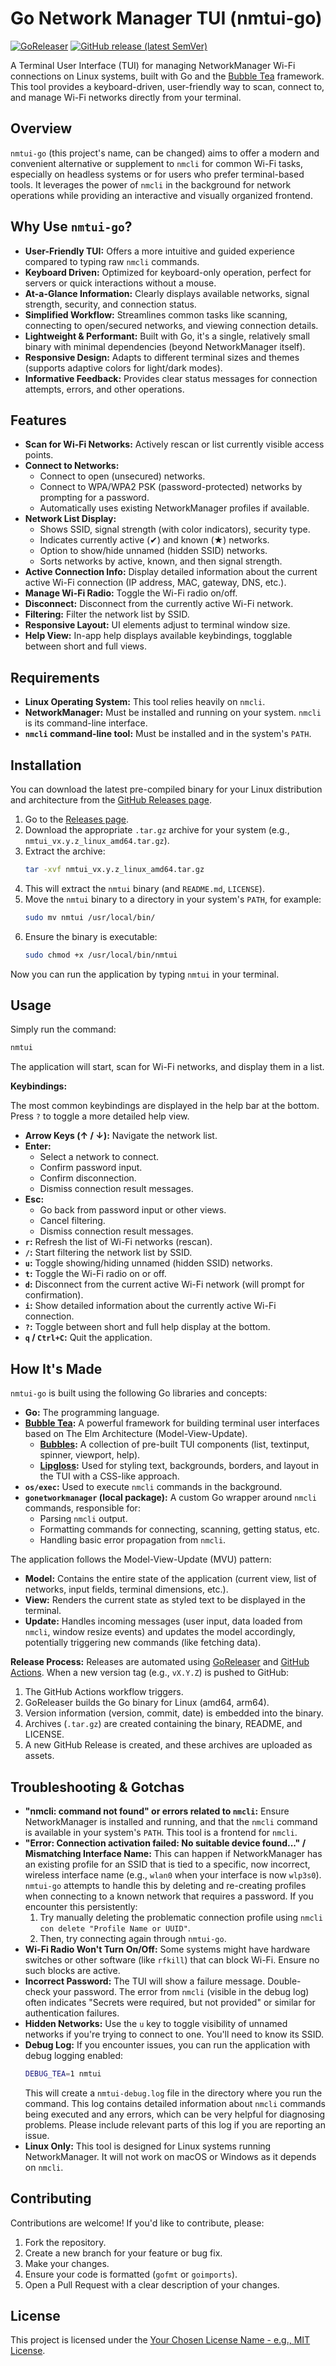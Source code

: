 
# Go Network Manager TUI (nmtui-go)

[![GoReleaser](https://github.com/your-username/nmtui/actions/workflows/release.yml/badge.svg)](https://github.com/your-username/nmtui/actions/workflows/release.yml)
[![GitHub release (latest SemVer)](https://img.shields.io/github/v/release/your-username/nmtui?sort=semver&label=latest%20release)](https://github.com/your-username/nmtui/releases/latest)
<!-- Add other badges if you like: license, issues, etc. -->

A Terminal User Interface (TUI) for managing NetworkManager Wi-Fi connections on Linux systems, built with Go and the [Bubble Tea](https://github.com/charmbracelet/bubbletea) framework. This tool provides a keyboard-driven, user-friendly way to scan, connect to, and manage Wi-Fi networks directly from your terminal.

<!-- Optional: Add a screenshot or GIF of the TUI in action -->
<!-- ![nmtui-go Screenshot](screenshot.png) -->

## Overview

`nmtui-go` (this project's name, can be changed) aims to offer a modern and convenient alternative or supplement to `nmcli` for common Wi-Fi tasks, especially on headless systems or for users who prefer terminal-based tools. It leverages the power of `nmcli` in the background for network operations while providing an interactive and visually organized frontend.

## Why Use `nmtui-go`?

*   **User-Friendly TUI:** Offers a more intuitive and guided experience compared to typing raw `nmcli` commands.
*   **Keyboard Driven:** Optimized for keyboard-only operation, perfect for servers or quick interactions without a mouse.
*   **At-a-Glance Information:** Clearly displays available networks, signal strength, security, and connection status.
*   **Simplified Workflow:** Streamlines common tasks like scanning, connecting to open/secured networks, and viewing connection details.
*   **Lightweight & Performant:** Built with Go, it's a single, relatively small binary with minimal dependencies (beyond NetworkManager itself).
*   **Responsive Design:** Adapts to different terminal sizes and themes (supports adaptive colors for light/dark modes).
*   **Informative Feedback:** Provides clear status messages for connection attempts, errors, and other operations.

## Features

*   **Scan for Wi-Fi Networks:** Actively rescan or list currently visible access points.
*   **Connect to Networks:**
    *   Connect to open (unsecured) networks.
    *   Connect to WPA/WPA2 PSK (password-protected) networks by prompting for a password.
    *   Automatically uses existing NetworkManager profiles if available.
*   **Network List Display:**
    *   Shows SSID, signal strength (with color indicators), security type.
    *   Indicates currently active (✔) and known (★) networks.
    *   Option to show/hide unnamed (hidden SSID) networks.
    *   Sorts networks by active, known, and then signal strength.
*   **Active Connection Info:** Display detailed information about the current active Wi-Fi connection (IP address, MAC, gateway, DNS, etc.).
*   **Manage Wi-Fi Radio:** Toggle the Wi-Fi radio on/off.
*   **Disconnect:** Disconnect from the currently active Wi-Fi network.
*   **Filtering:** Filter the network list by SSID.
*   **Responsive Layout:** UI elements adjust to terminal window size.
*   **Help View:** In-app help displays available keybindings, togglable between short and full views.

## Requirements

*   **Linux Operating System:** This tool relies heavily on `nmcli`.
*   **NetworkManager:** Must be installed and running on your system. `nmcli` is its command-line interface.
*   **`nmcli` command-line tool:** Must be installed and in the system's `PATH`.

## Installation

You can download the latest pre-compiled binary for your Linux distribution and architecture from the [GitHub Releases page](https://github.com/your-username/nmtui/releases/latest).

1.  Go to the [Releases page](https://github.com/your-username/nmtui/releases/latest).
2.  Download the appropriate `.tar.gz` archive for your system (e.g., `nmtui_vx.y.z_linux_amd64.tar.gz`).
3.  Extract the archive:
    ```bash
    tar -xvf nmtui_vx.y.z_linux_amd64.tar.gz
    ```
4.  This will extract the `nmtui` binary (and `README.md`, `LICENSE`).
5.  Move the `nmtui` binary to a directory in your system's `PATH`, for example:
    ```bash
    sudo mv nmtui /usr/local/bin/
    ```
6.  Ensure the binary is executable:
    ```bash
    sudo chmod +x /usr/local/bin/nmtui
    ```

Now you can run the application by typing `nmtui` in your terminal.

## Usage

Simply run the command:

```bash
nmtui
```

The application will start, scan for Wi-Fi networks, and display them in a list.

**Keybindings:**

The most common keybindings are displayed in the help bar at the bottom. Press `?` to toggle a more detailed help view.

*   **Arrow Keys (↑ / ↓):** Navigate the network list.
*   **Enter:**
    *   Select a network to connect.
    *   Confirm password input.
    *   Confirm disconnection.
    *   Dismiss connection result messages.
*   **Esc:**
    *   Go back from password input or other views.
    *   Cancel filtering.
    *   Dismiss connection result messages.
*   **`r`:** Refresh the list of Wi-Fi networks (rescan).
*   **`/`:** Start filtering the network list by SSID.
*   **`u`:** Toggle showing/hiding unnamed (hidden SSID) networks.
*   **`t`:** Toggle the Wi-Fi radio on or off.
*   **`d`:** Disconnect from the current active Wi-Fi network (will prompt for confirmation).
*   **`i`:** Show detailed information about the currently active Wi-Fi connection.
*   **`?`:** Toggle between short and full help display at the bottom.
*   **`q` / `Ctrl+C`:** Quit the application.

## How It's Made

`nmtui-go` is built using the following Go libraries and concepts:

*   **Go:** The programming language.
*   **[Bubble Tea](https://github.com/charmbracelet/bubbletea):** A powerful framework for building terminal user interfaces based on The Elm Architecture (Model-View-Update).
    *   **[Bubbles](https://github.com/charmbracelet/bubbles):** A collection of pre-built TUI components (list, textinput, spinner, viewport, help).
    *   **[Lipgloss](https://github.com/charmbracelet/lipgloss):** Used for styling text, backgrounds, borders, and layout in the TUI with a CSS-like approach.
*   **`os/exec`:** Used to execute `nmcli` commands in the background.
*   **`gonetworkmanager` (local package):** A custom Go wrapper around `nmcli` commands, responsible for:
    *   Parsing `nmcli` output.
    *   Formatting commands for connecting, scanning, getting status, etc.
    *   Handling basic error propagation from `nmcli`.

The application follows the Model-View-Update (MVU) pattern:
*   **Model:** Contains the entire state of the application (current view, list of networks, input fields, terminal dimensions, etc.).
*   **View:** Renders the current state as styled text to be displayed in the terminal.
*   **Update:** Handles incoming messages (user input, data loaded from `nmcli`, window resize events) and updates the model accordingly, potentially triggering new commands (like fetching data).

**Release Process:**
Releases are automated using [GoReleaser](https://goreleaser.com/) and [GitHub Actions](https://github.com/features/actions). When a new version tag (e.g., `vX.Y.Z`) is pushed to GitHub:
1.  The GitHub Actions workflow triggers.
2.  GoReleaser builds the Go binary for Linux (amd64, arm64).
3.  Version information (version, commit, date) is embedded into the binary.
4.  Archives (`.tar.gz`) are created containing the binary, README, and LICENSE.
5.  A new GitHub Release is created, and these archives are uploaded as assets.

## Troubleshooting & Gotchas

*   **"nmcli: command not found" or errors related to `nmcli`:**
    Ensure NetworkManager is installed and running, and that the `nmcli` command is available in your system's `PATH`. This tool is a frontend for `nmcli`.
*   **"Error: Connection activation failed: No suitable device found..." / Mismatching Interface Name:**
    This can happen if NetworkManager has an existing profile for an SSID that is tied to a specific, now incorrect, wireless interface name (e.g., `wlan0` when your interface is now `wlp3s0`).
    `nmtui-go` attempts to handle this by deleting and re-creating profiles when connecting to a known network that requires a password. If you encounter this persistently:
    1.  Try manually deleting the problematic connection profile using `nmcli con delete "Profile Name or UUID"`.
    2.  Then, try connecting again through `nmtui-go`.
*   **Wi-Fi Radio Won't Turn On/Off:**
    Some systems might have hardware switches or other software (like `rfkill`) that can block Wi-Fi. Ensure no such blocks are active.
*   **Incorrect Password:** The TUI will show a failure message. Double-check your password. The error from `nmcli` (visible in the debug log) often indicates "Secrets were required, but not provided" or similar for authentication failures.
*   **Hidden Networks:** Use the `u` key to toggle visibility of unnamed networks if you're trying to connect to one. You'll need to know its SSID.
*   **Debug Log:**
    If you encounter issues, you can run the application with debug logging enabled:
    ```bash
    DEBUG_TEA=1 nmtui
    ```
    This will create a `nmtui-debug.log` file in the directory where you run the command. This log contains detailed information about `nmcli` commands being executed and any errors, which can be very helpful for diagnosing problems. Please include relevant parts of this log if you are reporting an issue.
*   **Linux Only:** This tool is designed for Linux systems running NetworkManager. It will not work on macOS or Windows as it depends on `nmcli`.

## Contributing

Contributions are welcome! If you'd like to contribute, please:

1.  Fork the repository.
2.  Create a new branch for your feature or bug fix.
3.  Make your changes.
4.  Ensure your code is formatted (`gofmt` or `goimports`).
5.  Open a Pull Request with a clear description of your changes.

<!-- Optional:
## Future Ideas / Roadmap
*   Support for more Wi-Fi security types (e.g., WPA3, Enterprise).
*   Managing wired connections.
*   Editing existing connection profiles.
*   More detailed error parsing and user-friendly messages.
-->

## License

This project is licensed under the [Your Chosen License Name - e.g., MIT License](LICENSE).
